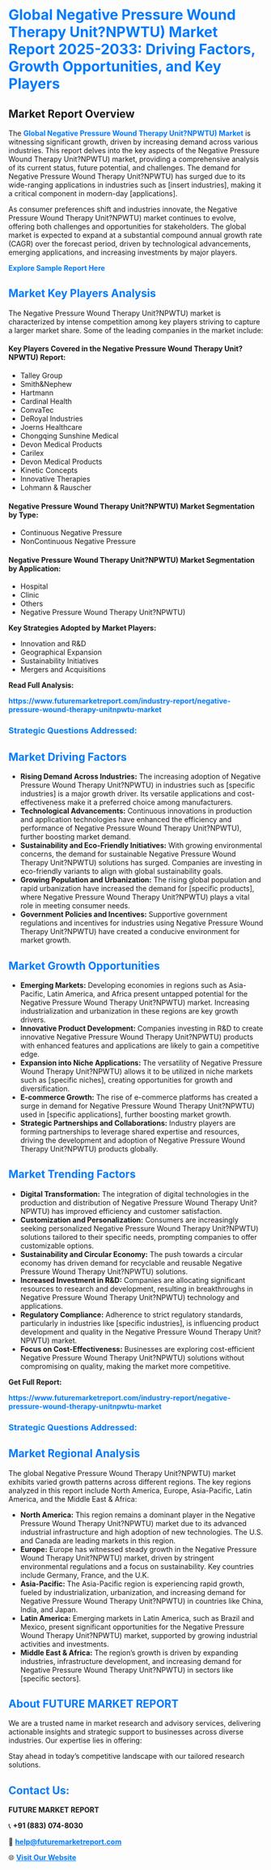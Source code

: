 <h1 style="color: #007BFF;">Global Negative Pressure Wound Therapy Unit?NPWTU) Market Report 2025-2033: Driving Factors, Growth Opportunities, and Key Players</h1>

<section id="overview">
<h2>Market Report Overview</h2>
<p>The <a href="https://www.futuremarketreport.com/industry-report/negative-pressure-wound-therapy-unitnpwtu-market" style="color: #007BFF; text-decoration: none;"><strong>Global Negative Pressure Wound Therapy Unit?NPWTU) Market</strong></a> is witnessing significant growth, driven by increasing demand across various industries. This report delves into the key aspects of the Negative Pressure Wound Therapy Unit?NPWTU) market, providing a comprehensive analysis of its current status, future potential, and challenges. The demand for Negative Pressure Wound Therapy Unit?NPWTU) has surged due to its wide-ranging applications in industries such as [insert industries], making it a critical component in modern-day [applications].</p>
<p>As consumer preferences shift and industries innovate, the Negative Pressure Wound Therapy Unit?NPWTU) market continues to evolve, offering both challenges and opportunities for stakeholders. The global market is expected to expand at a substantial compound annual growth rate (CAGR) over the forecast period, driven by technological advancements, emerging applications, and increasing investments by major players.</p>
</section>

<section id="overview">
<p><a href="https://www.futuremarketreport.com/request-sample/reportId=123991" style="color: #007BFF; text-decoration: none;"><strong>Explore Sample Report Here</strong></a></p>
</section>

<section id="key-players">
<h2 style="color: #007BFF;">Market Key Players Analysis</h2>
<p>The Negative Pressure Wound Therapy Unit?NPWTU) market is characterized by intense competition among key players striving to capture a larger market share. Some of the leading companies in the market include:</p>
<h4>Key Players Covered in the Negative Pressure Wound Therapy Unit?NPWTU) Report:</h4>
<ul><li>Talley Group</li><li>Smith&amp;Nephew</li><li>Hartmann</li><li>Cardinal Health</li><li>ConvaTec</li><li>DeRoyal Industries</li><li>Joerns Healthcare</li><li>Chongqing Sunshine Medical</li><li>Devon Medical Products</li><li>Carilex</li><li>Devon Medical Products</li><li>Kinetic Concepts</li><li>Innovative Therapies</li><li>Lohmann &amp; Rauscher</li></ul>
<h4>Negative Pressure Wound Therapy Unit?NPWTU) Market Segmentation by Type:</h4>
<ul><li>Continuous Negative Pressure</li><li>NonContinuous Negative Pressure</li></ul>

<h4>Negative Pressure Wound Therapy Unit?NPWTU) Market Segmentation by Application:</h4>
<ul><li>Hospital</li><li>Clinic</li><li>Others</li><li>Negative Pressure Wound Therapy Unit?NPWTU)</li></ul>
<p><strong>Key Strategies Adopted by Market Players:</strong></p>
<ul>
<li>Innovation and R&D</li>
<li>Geographical Expansion</li>
<li>Sustainability Initiatives</li>
<li>Mergers and Acquisitions</li>
</ul>
</section>

<section>
<p><strong>Read Full Analysis: </strong></p><a href="https://www.futuremarketreport.com/industry-report/negative-pressure-wound-therapy-unitnpwtu-market" style="color: #007BFF; text-decoration: none;"><strong>https://www.futuremarketreport.com/industry-report/negative-pressure-wound-therapy-unitnpwtu-market</strong></a>
<h3 style="color: #007BFF;">Strategic Questions Addressed:</h3>
</section>

<section id="driving-factors">
<h2 style="color: #007BFF;">Market Driving Factors</h2>
<ul>
<li><strong>Rising Demand Across Industries:</strong> The increasing adoption of Negative Pressure Wound Therapy Unit?NPWTU) in industries such as [specific industries] is a major growth driver. Its versatile applications and cost-effectiveness make it a preferred choice among manufacturers.</li>
<li><strong>Technological Advancements:</strong> Continuous innovations in production and application technologies have enhanced the efficiency and performance of Negative Pressure Wound Therapy Unit?NPWTU), further boosting market demand.</li>
<li><strong>Sustainability and Eco-Friendly Initiatives:</strong> With growing environmental concerns, the demand for sustainable Negative Pressure Wound Therapy Unit?NPWTU) solutions has surged. Companies are investing in eco-friendly variants to align with global sustainability goals.</li>
<li><strong>Growing Population and Urbanization:</strong> The rising global population and rapid urbanization have increased the demand for [specific products], where Negative Pressure Wound Therapy Unit?NPWTU) plays a vital role in meeting consumer needs.</li>
<li><strong>Government Policies and Incentives:</strong> Supportive government regulations and incentives for industries using Negative Pressure Wound Therapy Unit?NPWTU) have created a conducive environment for market growth.</li>
</ul>
</section>

<section id="growth-opportunities">
<h2 style="color: #007BFF;">Market Growth Opportunities</h2>
<ul>
<li><strong>Emerging Markets:</strong> Developing economies in regions such as Asia-Pacific, Latin America, and Africa present untapped potential for the Negative Pressure Wound Therapy Unit?NPWTU) market. Increasing industrialization and urbanization in these regions are key growth drivers.</li>
<li><strong>Innovative Product Development:</strong> Companies investing in R&D to create innovative Negative Pressure Wound Therapy Unit?NPWTU) products with enhanced features and applications are likely to gain a competitive edge.</li>
<li><strong>Expansion into Niche Applications:</strong> The versatility of Negative Pressure Wound Therapy Unit?NPWTU) allows it to be utilized in niche markets such as [specific niches], creating opportunities for growth and diversification.</li>
<li><strong>E-commerce Growth:</strong> The rise of e-commerce platforms has created a surge in demand for Negative Pressure Wound Therapy Unit?NPWTU) used in [specific applications], further boosting market growth.</li>
<li><strong>Strategic Partnerships and Collaborations:</strong> Industry players are forming partnerships to leverage shared expertise and resources, driving the development and adoption of Negative Pressure Wound Therapy Unit?NPWTU) products globally.</li>
</ul>
</section>

<section id="trending-factors">
<h2 style="color: #007BFF;">Market Trending Factors</h2>
<ul>
<li><strong>Digital Transformation:</strong> The integration of digital technologies in the production and distribution of Negative Pressure Wound Therapy Unit?NPWTU) has improved efficiency and customer satisfaction.</li>
<li><strong>Customization and Personalization:</strong> Consumers are increasingly seeking personalized Negative Pressure Wound Therapy Unit?NPWTU) solutions tailored to their specific needs, prompting companies to offer customizable options.</li>
<li><strong>Sustainability and Circular Economy:</strong> The push towards a circular economy has driven demand for recyclable and reusable Negative Pressure Wound Therapy Unit?NPWTU) solutions.</li>
<li><strong>Increased Investment in R&D:</strong> Companies are allocating significant resources to research and development, resulting in breakthroughs in Negative Pressure Wound Therapy Unit?NPWTU) technology and applications.</li>
<li><strong>Regulatory Compliance:</strong> Adherence to strict regulatory standards, particularly in industries like [specific industries], is influencing product development and quality in the Negative Pressure Wound Therapy Unit?NPWTU) market.</li>
<li><strong>Focus on Cost-Effectiveness:</strong> Businesses are exploring cost-efficient Negative Pressure Wound Therapy Unit?NPWTU) solutions without compromising on quality, making the market more competitive.</li>
</ul>
</section>

<section>
<p><strong>Get Full Report: </strong></p><a href="https://www.futuremarketreport.com/industry-report/negative-pressure-wound-therapy-unitnpwtu-market" style="color: #007BFF; text-decoration: none;"><strong>https://www.futuremarketreport.com/industry-report/negative-pressure-wound-therapy-unitnpwtu-market</strong></a>
<h3 style="color: #007BFF;">Strategic Questions Addressed:</h3>
</section>


<section id="regional-analysis">
<h2 style="color: #007BFF;">Market Regional Analysis</h2>
<p>The global Negative Pressure Wound Therapy Unit?NPWTU) market exhibits varied growth patterns across different regions. The key regions analyzed in this report include North America, Europe, Asia-Pacific, Latin America, and the Middle East & Africa:</p>
<ul>
<li><strong>North America:</strong> This region remains a dominant player in the Negative Pressure Wound Therapy Unit?NPWTU) market due to its advanced industrial infrastructure and high adoption of new technologies. The U.S. and Canada are leading markets in this region.</li>
<li><strong>Europe:</strong> Europe has witnessed steady growth in the Negative Pressure Wound Therapy Unit?NPWTU) market, driven by stringent environmental regulations and a focus on sustainability. Key countries include Germany, France, and the U.K.</li>
<li><strong>Asia-Pacific:</strong> The Asia-Pacific region is experiencing rapid growth, fueled by industrialization, urbanization, and increasing demand for Negative Pressure Wound Therapy Unit?NPWTU) in countries like China, India, and Japan.</li>
<li><strong>Latin America:</strong> Emerging markets in Latin America, such as Brazil and Mexico, present significant opportunities for the Negative Pressure Wound Therapy Unit?NPWTU) market, supported by growing industrial activities and investments.</li>
<li><strong>Middle East & Africa:</strong> The region’s growth is driven by expanding industries, infrastructure development, and increasing demand for Negative Pressure Wound Therapy Unit?NPWTU) in sectors like [specific sectors].</li>
</ul>
</section>

<footer>
<h2 style="color: #007BFF;">About FUTURE MARKET REPORT</h2>
<p>We are a trusted name in market research and advisory services, delivering actionable insights and strategic support to businesses across diverse industries. Our expertise lies in offering:</p>

<p>Stay ahead in today’s competitive landscape with our tailored research solutions.</p>

<h2 style="color: #007BFF;">Contact Us:</h2>
<p><strong>FUTURE MARKET REPORT</strong></p>
<p>📞 <strong>+91 (883) 074-8030</strong></p>
<p>📧 <strong><a href="mailto:help@futuremarketreport.com" style="color: #007BFF;">help@futuremarketreport.com</a></strong></p>
<p>🌐 <strong><a href="https://www.futuremarketreport.com/" style="color: #007BFF;">Visit Our Website</a></strong></p>
</footer>